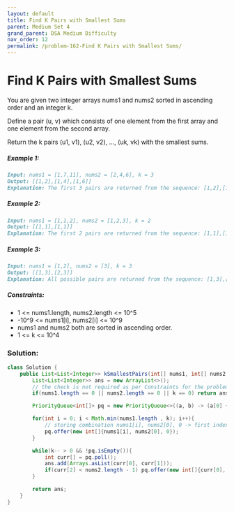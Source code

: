 ```yaml
---
layout: default
title: Find K Pairs with Smallest Sums
parent: Medium Set 4
grand_parent: DSA Medium Difficulty
nav_order: 12
permalink: /problem-162-Find K Pairs with Smallest Sums/
---
```

# Find K Pairs with Smallest Sums
You are given two integer arrays nums1 and nums2 sorted in ascending order and an integer k.

Define a pair (u, v) which consists of one element from the first array and one element from the second array.

Return the k pairs (u1, v1), (u2, v2), ..., (uk, vk) with the smallest sums.

##### Example 1:
```markdown
Input: nums1 = [1,7,11], nums2 = [2,4,6], k = 3
Output: [[1,2],[1,4],[1,6]]
Explanation: The first 3 pairs are returned from the sequence: [1,2],[1,4],[1,6],[7,2],[7,4],[11,2],[7,6],[11,4],[11,6]
```
##### Example 2:
```markdown
Input: nums1 = [1,1,2], nums2 = [1,2,3], k = 2
Output: [[1,1],[1,1]]
Explanation: The first 2 pairs are returned from the sequence: [1,1],[1,1],[1,2],[2,1],[1,2],[2,2],[1,3],[1,3],[2,3]
```
##### Example 3:
````markdown
Input: nums1 = [1,2], nums2 = [3], k = 3
Output: [[1,3],[2,3]]
Explanation: All possible pairs are returned from the sequence: [1,3],[2,3]
````
##### Constraints:
* 1 <= nums1.length, nums2.length <= 10^5
* -10^9 <= nums1[i], nums2[i] <= 10^9
* nums1 and nums2 both are sorted in ascending order.
* 1 <= k <= 10^4

### Solution:
```java
class Solution {
    public List<List<Integer>> kSmallestPairs(int[] nums1, int[] nums2, int k) {
        List<List<Integer>> ans = new ArrayList<>();
        // the check is not required as per Constraints for the problem
        if(nums1.length == 0 || nums2.length == 0 || k == 0) return ans;

        PriorityQueue<int[]> pq = new PriorityQueue<>((a, b) -> (a[0] + a[1] - b[0] - b[1]));

        for(int i = 0; i < Math.min(nums1.length , k); i++){
            // storing combination nums1[i], nums2[0], 0 -> first index of nums2
            pq.offer(new int[]{nums1[i], nums2[0], 0});
        }

        while(k-- > 0 && !pq.isEmpty()){
            int curr[] = pq.poll();
            ans.add(Arrays.asList(curr[0], curr[1]));
            if(curr[2] < nums2.length - 1) pq.offer(new int[]{curr[0], nums2[curr[2] + 1], curr[2] + 1});
        }

        return ans;
    }
}
```